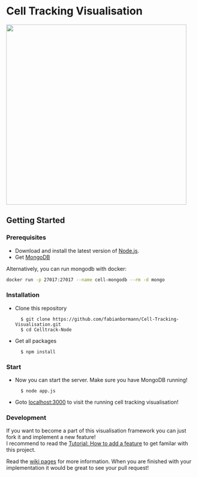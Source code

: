 # Cell Tracking Visualisation

<img src="https://cloud.githubusercontent.com/assets/1525818/12359148/1c34d2ba-bbb1-11e5-9e4b-80fe7f6f3ea3.png" width="480">

## Getting Started

### Prerequisites

* Download and install the latest version of [Node.js](https://nodejs.org/en/).
* Get [MongoDB](https://www.mongodb.org/) 

Alternatively, you can run mongodb with docker:

```sh
docker run -p 27017:27017 --name cell-mongodb --rm -d mongo
```

### Installation 

* Clone this repository

		$ git clone https://github.com/fabianbormann/Cell-Tracking-Visualisation.git
		$ cd Celltrack-Node
	
* Get all packages

		$ npm install

### Start 

* Now you can start the server. Make sure you have MongoDB running!

		$ node app.js

* Goto [localhost:3000](http://localhost:3000/) to visit the running cell tracking visualisation!

### Development

If you want to become a part of this visualisation framework you can just fork it and implement a new feature! <br /> I recommend to read the [Tutorial: How to add a feature](https://github.com/fabianbormann/Cell-Tracking-Visualisation/wiki/Tutorial:-How-to-add-a-feature) to get familar with this project.

Read the [wiki pages](https://github.com/fabianbormann/Cell-Tracking-Visualisation/wiki) for more information. When you are finished with your implementation it would be great to see your pull request!

